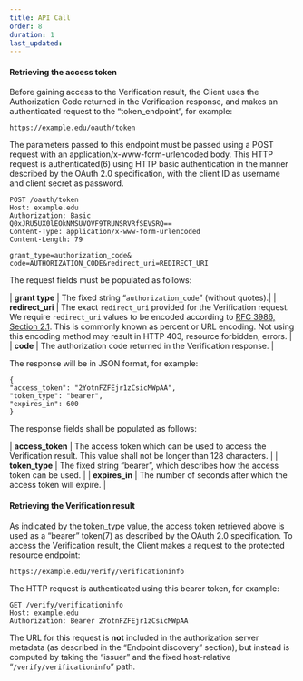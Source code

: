 ```yaml
---
title: API Call
order: 8
duration: 1
last_updated:
---
```


#### Retrieving the access token

Before gaining access to the Verification result, the Client uses the Authorization Code returned in the Verification response, and makes an authenticated request to the “token_endpoint”, for example:

`https://example.edu/oauth/token`

The parameters passed to this endpoint must be passed using a POST request with an application/x-www-form-urlencoded body. This HTTP request is authenticated(6) using HTTP basic authentication in the manner described by the OAuth 2.0 specification, with the client ID as username and client secret as password.

```
POST /oauth/token
Host: example.edu
Authorization: Basic
Q0xJRU5UX0lEOkNMSUVOVF9TRUNSRVRfSEVSRQ==
Content-Type: application/x-www-form-urlencoded
Content-Length: 79

grant_type=authorization_code&
code=AUTHORIZATION_CODE&redirect_uri=REDIRECT_URI
```

The request fields must be populated as follows:

| **grant type** | The fixed string “`authorization_code`” (without quotes).|
| **redirect_uri** | The exact `redirect_uri` provided for the Verification request. <br> We require `redirect_uri` values to be encoded according to [RFC 3986, Section 2.1](https://datatracker.ietf.org/doc/html/rfc3986#section-2.1). This is commonly known as percent or URL encoding. Not using this encoding method may result in HTTP 403, resource forbidden, errors. |
| **code**  | The authorization code returned in the Verification response. |

The response will be in JSON format, for example:
```
{
"access_token": "2YotnFZFEjr1zCsicMWpAA",
"token_type": "bearer",
"expires_in": 600
}
```

The response fields shall be populated as follows:

| **access_token** | The access token which can be used to access the Verification result. This value shall not be longer than 128 characters.  |
| **token_type** | The fixed string “bearer”, which describes how the access token can be used.  |
| **expires_in** | The number of seconds after which the access token will expire.  |


#### Retrieving the Verification result

As indicated by the token_type value, the access token retrieved above is used as a “bearer” token(7) as described by the OAuth 2.0 specification. To access the Verification result, the Client makes a request to the protected resource endpoint:

`https://example.edu/verify/verificationinfo`

The HTTP request is authenticated using this bearer token, for example:

```
GET /verify/verificationinfo
Host: example.edu
Authorization: Bearer 2YotnFZFEjr1zCsicMWpAA 
```

The URL for this request is **not** included in the authorization server metadata (as described in the “Endpoint discovery” section), but instead is computed by taking the “issuer” and the fixed host-relative “`/verify/verificationinfo`” path.
